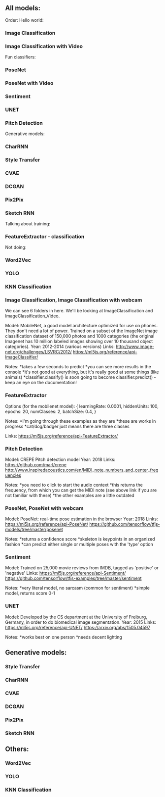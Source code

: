 ## All models:

Order:
Hello world:
### Image Classification
### Image Classification with Video

Fun classifiers:
### PoseNet
### PoseNet with Video
### Sentiment
### UNET
### Pitch Detection

Generative models:
### CharRNN
### Style Transfer
### CVAE
### DCGAN
### Pix2Pix
### Sketch RNN

Talking about training:
### FeatureExtractor - classification

Not doing:
### Word2Vec
### YOLO
### KNN Classification



### Image Classification, Image Classification with webcam

We can see 6 folders in here. We'll be looking at ImageClassification and ImageClassification_Video.

Model: MobileNet, a good model architecture optimized for use on phones. They don't need a lot of power. Trained on a subset of the ImageNet image classification dataset of 150,000 photos and 1000 categories (the original Imagenet has 10 million labeled images showing over 10 thousand object categories).
Year: 2012-2014 (various versions)
Links:
http://www.image-net.org/challenges/LSVRC/2012/
https://ml5js.org/reference/api-ImageClassifier/

Notes:
*takes a few seconds to predict
*you can see more results in the console
*it's not good at everything, but it's really good at some things (like animals)
*classifier.classify() is soon going to become classifier.predict() - keep an eye on the documentation!

### FeatureExtractor

Options (for the mobilenet model):
{
  learningRate: 0.0001,
  hiddenUnits: 100,
  epochs: 20,
  numClasses: 2,
  batchSize: 0.4,
}

Notes:
*I'm going through these examples as they are
*these are works in progress
*cat/dog/badger just means there are three classes

Links:
https://ml5js.org/reference/api-FeatureExtractor/

### Pitch Detection

Model: CREPE Pitch detection model
Year: 2018
Links:
https://github.com/marl/crepe
http://www.inspiredacoustics.com/en/MIDI_note_numbers_and_center_frequencies

Notes: 
*you need to click to start the audio context
*this returns the frequency, from which you can get the MIDI note (see above link if you are not familiar with these)
*the other examples are a little outdated

### PoseNet, PoseNet with webcam

Model: PoseNet: real-time pose estimation in the browser
Year: 2018
Links:
https://ml5js.org/reference/api-PoseNet/
https://github.com/tensorflow/tfjs-models/tree/master/posenet

Notes:
*returns a confidence score
*skeleton is keypoints in an organized fashion 
*can predict either single or multiple poses with the 'type' option

### Sentiment

Model: Trained on 25,000 movie reviews from IMDB, tagged as 'positive' or 'negative'
Links:
https://ml5js.org/reference/api-Sentiment/
https://github.com/tensorflow/tfjs-examples/tree/master/sentiment

Notes:
*very literal model, no sarcasm (common for sentiment)
*simple model, returns score 0-1


### UNET

Model: Developed by the CS department at the University of Freiburg, Germany, in order to do biomedical image segmentation.
Year: 2015
Links:
https://ml5js.org/reference/api-UNET/
https://arxiv.org/abs/1505.04597

Notes:
*works best on one person
*needs decent lighting 


## Generative models:
### Style Transfer
### CharRNN
### CVAE
### DCGAN
### Pix2Pix
### Sketch RNN

## Others:
### Word2Vec
### YOLO
### KNN Classification
